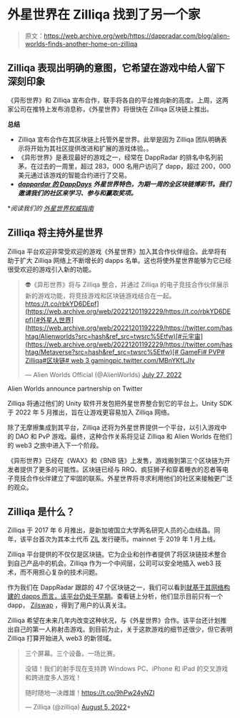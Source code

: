 # 外星世界在 Zilliqa 找到了另一个家

> 原文：<https://web.archive.org/web/https://dappradar.com/blog/alien-worlds-finds-another-home-on-zilliqa>

## Zilliqa 表现出明确的意图，它希望在游戏中给人留下深刻印象

《异形世界》和 Zilliqa 宣布合作，联手将各自的平台推向新的高度。上周，这两家公司在推特上发布消息称，《外星世界》将很快在 Zilliqa 区块链上推出。

**总结**

*   Zilliqa 宣布合作在其区块链上托管外星世界。此举是因为 Zilliqa 团队明确表示将开始为其社区提供改进和扩展的游戏体验。。
*   《异形世界》是表现最好的游戏之一，经常在 DappRadar 的排名中名列前茅。在过去的一周里，超过 283，000 名用户访问了 dapp，超过 200，000 美元通过该游戏的智能合约进行了交易。
*   *[***dappardar 的 DappDays***](https://web.archive.org/web/20221201192229/https://dappradar.com/dappdays) ***外星世界特色，为期一周的全区块链博彩节。我们邀请我们的社区来学习、参与和赢取奖项。****

 **阅读我们的* [*外星世界权威指南*](https://web.archive.org/web/20221201192229/https://dappradar.com/blog/what-is-alien-worlds)

## Zilliqa 将主持外星世界

Zilliqa 平台欢迎非常受欢迎的游戏《外星世界》加入其合作伙伴组合。此举将有助于扩大 Zilliqa 网络上不断增长的 dapps 名单。这也将使外星世界能够为它已经很受欢迎的游戏引入新的功能。

> 👽《异形世界》将与 Zilliqa 整合，并通过 Zilliqa 的电子竞技合作伙伴展示新的游戏功能，将竞技游戏和区块链游戏结合在一起。[https://t.co/rbkYD6DEpf](https://web.archive.org/web/20221201192229/https://t.co/rbkYD6DEpf)[#外星人世界](https://web.archive.org/web/20221201192229/https://twitter.com/hashtag/Alienworlds?src=hash&ref_src=twsrc%5Etfw)[#元宇宙](https://web.archive.org/web/20221201192229/https://twitter.com/hashtag/Metaverse?src=hash&ref_src=twsrc%5Etfw)[# GameFi](https://web.archive.org/web/20221201192229/https://twitter.com/hashtag/GameFi?src=hash&ref_src=twsrc%5Etfw)[# PVP](https://web.archive.org/web/20221201192229/https://twitter.com/hashtag/pvp?src=hash&ref_src=twsrc%5Etfw)[# Zilliqa](https://web.archive.org/web/20221201192229/https://twitter.com/hashtag/Zilliqa?src=hash&ref_src=twsrc%5Etfw)[#区块链](https://web.archive.org/web/20221201192229/https://twitter.com/hashtag/Blockchain?src=hash&ref_src=twsrc%5Etfw)[# web 3 gaming](https://web.archive.org/web/20221201192229/https://twitter.com/hashtag/Web3Gaming?src=hash&ref_src=twsrc%5Etfw)[pic.twitter.com/MBnYKfLJIv](https://web.archive.org/web/20221201192229/https://t.co/MBnYKfLJIv)
> 
> — Alien Worlds Official (@AlienWorlds) [July 27, 2022](https://web.archive.org/web/20221201192229/https://twitter.com/AlienWorlds/status/1552428161782226944?ref_src=twsrc%5Etfw)

Alien Worlds announce partnership on Twitter

Zilliqa 将通过他们的 Unity 软件开发包把外星世界整合到它的平台上。Unity SDK 于 2022 年 5 月推出，旨在让游戏更容易加入 Zilliqa 网络。

除了无摩擦集成到其平台，Zilliqa 还将为外星世界提供一个平台，以引入游戏中的 DAO 和 PvP 游戏。最终，这种合作关系将见证 Zilliqa 和 Alien Worlds 在他们的 web3 之旅中进入下一个阶段。

《异形世界》已经在《WAX》和《BNB 链》上发售，游戏搬到第三个区块链为开发者提供了更多的可能性。区块链已经与 RRQ、疯狂狮子和穿着睡衣的忍者等电子竞技合作伙伴建立了牢固的联系。外星世界将寻求利用他们的社区来接触更广泛的观众。

## Zilliqa 是什么？

Zilliqa 于 2017 年 6 月推出，是新加坡国立大学两名研究人员的心血结晶。同年，该平台首次为其本土代币 [ZIL](https://web.archive.org/web/20221201192229/https://www.coingecko.com/en/coins/zilliqa) 发行硬币。mainnet 于 2019 年 1 月上线。

Zilliqa 平台提供的不仅仅是区块链。它为企业和创作者提供了将区块链技术整合到自己产品中的机会。Zilliqa 作为一个中间层，公司可以安全地插入 web3 技术，而不用担心复杂的技术问题。

作为我们在 DappRadar 跟踪的 47 个区块链之一，我们可以看到[就基于其网络构建的 dapps 而言，该平台仍处于早期](https://web.archive.org/web/20221201192229/https://dappradar.com/rankings/protocol/zilliqa)。查看链上分析，他们显示目前只有一个 dapp， [Zilswap](https://web.archive.org/web/20221201192229/https://dappradar.com/zilliqa/defi/zilswap) ，得到了用户的认真关注。

Zilliqa 希望在未来几年内改变这种状况，与《外星世界》合作。该平台还计划推出自己的第一人称射击游戏。到目前为止，关于这款游戏的细节还很少，但它表明 Zilliqa 打算开始进入 web3 的新领域。

> 三个屏幕。三个设备。一场比赛。
> 
> 没错！我们的射手现在支持跨 Windows PC、iPhone 和 iPad 的交叉游戏和跨进度多人游戏！
> 
> 随时随地一决雌雄！https://t.co/9hPw24yNZI
> 
> — Zilliqa (@zilliqa) [August 5, 2022](https://web.archive.org/web/20221201192229/https://twitter.com/zilliqa/status/1555472626381754370?ref_src=twsrc%5Etfw)*